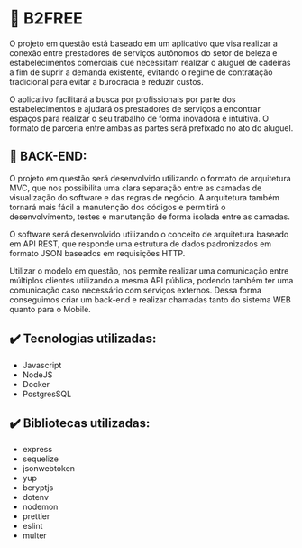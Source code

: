 
<h1>🚀 B2FREE</h1>
<p> O projeto em questão está baseado em um aplicativo que visa realizar a conexão entre prestadores de serviços autônomos do setor de beleza e estabelecimentos comerciais que necessitam realizar o aluguel de cadeiras a fim de suprir a demanda existente, evitando o regime de contratação tradicional para evitar a burocracia e reduzir custos.</p>

<p> O aplicativo facilitará a busca por profissionais por parte dos estabelecimentos e ajudará os prestadores de serviços a encontrar espaços para realizar o seu trabalho de forma inovadora e intuitiva. O formato de parceria entre ambas as partes será prefixado no ato do aluguel. </p>

<h2>🚀 BACK-END:</h2>
<p> O projeto em questão será desenvolvido utilizando o formato de arquitetura MVC, que nos possibilita uma clara separação entre as camadas de visualização do software e das regras de negócio. A arquitetura também tornará mais fácil a manutenção dos códigos e permitirá o desenvolvimento, testes e manutenção de forma isolada entre as camadas.</p>

<p>O software será desenvolvido utilizando o conceito de arquitetura baseado em API REST, que responde uma estrutura de dados padronizados em formato JSON baseados em requisições HTTP. </p>

<p>Utilizar o modelo em questão, nos permite realizar uma comunicação entre múltiplos clientes utilizando a mesma API pública, podendo também ter uma comunicação caso necessário com serviços externos. Dessa forma conseguimos criar um back-end e realizar chamadas tanto do sistema WEB quanto para o Mobile. </p>

<h2>✔️ Tecnologias utilizadas:</h2>

<ul>
    <li>Javascript</li>
    <li>NodeJS</li>
    <li>Docker</li>
    <li>PostgresSQL</li>
</ul>

<h2>✔️ Bibliotecas utilizadas:</h2>
<ul>
    <li>express</li>
    <li>sequelize</li>
    <li>jsonwebtoken</li>
    <li>yup</li>
    <li>bcryptjs</li>
    <li>dotenv</li>
    <li>nodemon</li>
    <li>prettier</li>
    <li>eslint</li>
    <li>multer</li>
</ul>
